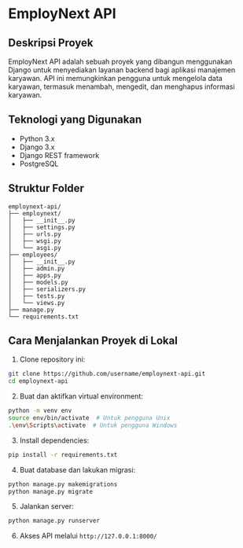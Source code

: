 # EmployNext API

## Deskripsi Proyek

EmployNext API adalah sebuah proyek yang dibangun menggunakan Django untuk menyediakan layanan backend bagi aplikasi manajemen karyawan. API ini memungkinkan pengguna untuk mengelola data karyawan, termasuk menambah, mengedit, dan menghapus informasi karyawan.

## Teknologi yang Digunakan

- Python 3.x
- Django 3.x
- Django REST framework
- PostgreSQL

## Struktur Folder

```
employnext-api/
├── employnext/
│   ├── __init__.py
│   ├── settings.py
│   ├── urls.py
│   ├── wsgi.py
│   └── asgi.py
├── employees/
│   ├── __init__.py
│   ├── admin.py
│   ├── apps.py
│   ├── models.py
│   ├── serializers.py
│   ├── tests.py
│   └── views.py
├── manage.py
└── requirements.txt
```

## Cara Menjalankan Proyek di Lokal

1. Clone repository ini:

```bash
git clone https://github.com/username/employnext-api.git
cd employnext-api
```

2. Buat dan aktifkan virtual environment:

```bash
python -m venv env
source env/bin/activate  # Untuk pengguna Unix
.\env\Scripts\activate  # Untuk pengguna Windows
```

3. Install dependencies:

```bash
pip install -r requirements.txt
```

4. Buat database dan lakukan migrasi:

```bash
python manage.py makemigrations
python manage.py migrate
```

5. Jalankan server:

```bash
python manage.py runserver
```

6. Akses API melalui `http://127.0.0.1:8000/`
